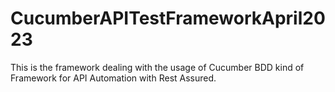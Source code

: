 # CucumberAPITestFrameworkApril2023
This is the framework dealing with the usage of Cucumber BDD kind of Framework for API Automation with Rest Assured.
